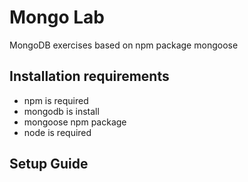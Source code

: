 # Mongo Lab


MongoDB exercises based on npm package mongoose


## Installation requirements 
- npm is required
- mongodb is install 
- mongoose npm package
- node is required




## Setup Guide 

